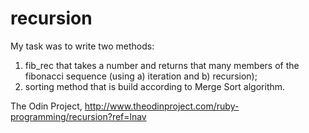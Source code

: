 # recursion
My task was to write two methods:
1. fib_rec that takes a number and returns that many members of the fibonacci sequence (using a) iteration and b) recursion); 
2. sorting method that is build according to Merge Sort algorithm.

The Odin Project, http://www.theodinproject.com/ruby-programming/recursion?ref=lnav
